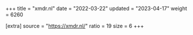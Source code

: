 +++
title = "xmdr.nl"
date = "2022-03-22"
updated = "2023-04-17"
weight = 6260

[extra]
source = "https://xmdr.nl/"
ratio = 19
size = 6
+++

